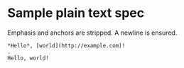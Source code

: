 # Sample plain text spec

Emphasis and anchors are stripped. A newline is ensured.

```````````````````````````````` example
*Hello*, [world](http://example.com)!
.
Hello, world!

````````````````````````````````